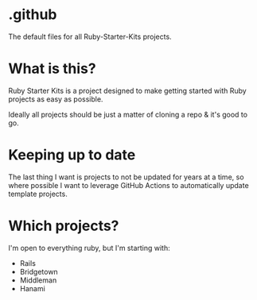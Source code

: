 # .github
The default files for all Ruby-Starter-Kits projects.

# What is this?

Ruby Starter Kits is a project designed to make getting started with Ruby projects as easy as possible.

Ideally all projects should be just a matter of cloning a repo & it's good to go.

# Keeping up to date

The last thing I want is projects to not be updated for years at a time, so where possible I want to leverage GitHub Actions to automatically update template projects.

# Which projects?

I'm open to everything ruby, but I'm starting with:

* Rails
* Bridgetown
* Middleman
* Hanami
